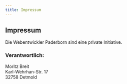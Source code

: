 ```yaml
---
title: Impressum
---
```


## Impressum

Die Webentwickler Paderborn sind eine private Initiative.

### Verantwortlich:

Moritz Breit <br />
Karl-Wehrhan-Str. 17 <br />
32758 Detmold

